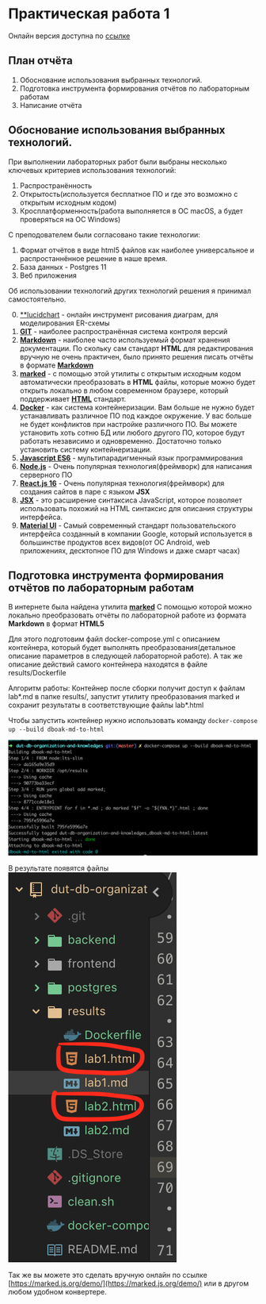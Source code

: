 # Практическая работа 1
Онлайн версия доступна по [ссылке](https://github.com/specialistvlad/dut-db-organization-and-knowledges/blob/master/results/lab1.md)

## План отчёта
1. Обоснование использования выбранных технологий.
2. Подготовка инструмента формирования отчётов по лабораторным работам
3. Написание отчёта

## Обоснование использования выбранных технологий.
При выполнении лабораторных работ были выбраны несколько ключевых критериев использования технологий:
1. Распространённость
2. Открытость(используется бесплатное ПО и где это возможно с открытым исходным кодом)
3. Кросплатформенность(работа выполняется в ОС macOS, а будет проверяться на ОС Windows)

С преподователем были согласовано такие технологии:
1. Формат отчётов в виде html5 файлов как наиболее универсальное и распростаннённое решение в наше время.
2. База данных - Postgres 11
3. Веб приложения

Об использовании технологий других технологий решения я принимал самостоятельно.

0. [**lucidchart](https://www.lucidchart.com/) - онлайн инструмент рисования диаграм, для моделирования ER-схемы
1. [**GIT**](https://wikipedia.org/wiki/Git) - наиболее распространённая система контроля версий
2. [**Markdown**](https://commonmark.org/help/) - наиболее часто используемый формат хранения документации.
По скольку сам стандарт **HTML** для редактирования вручную не очень практичен, было принято решения писать отчёты в формате [**Markdown**](https://commonmark.org/help/)
3. [**marked**](https://marked.js.org/#/README.md#usage) - с помощью этой утилиты с открытым исходным кодом
автоматически преобразовать в **HTML** файлы, которые можно будет открыть локально в любом современном браузере, который поддерживает [**HTML**](https://wikipedia.org/wiki/HTML5) стандарт.
4. [**Docker**](https://www.docker.com/get-started) - как система контейнеризации.
Вам больше не нужно будет устанавливать различное ПО под каждое окружение. У вас больше не будет конфликтов при настройке различного ПО. Вы можете установить хоть сотню БД или любого другого ПО, которое будут работать независимо и одновременно. Достаточно только установить систему контейнеризации.
5. [**Javascript ES6**](https://wikipedia.org/wiki/JavaScript) - мультипарадигменный язык программирования
6. [**Node.js**](https://nodejs.org/en/about/) - Очень популярная технология(фреймворк) для написания серверного ПО
7. [**React.js 16**](https://reactjs.org/) - Очень популярная технология(фреймворк) для создания сайтов в паре с языком **JSX**
8. [**JSX**](https://reactjs.org/docs/introducing-jsx.html) -  это расширение синтаксиса JavaScript, которое позволяет использовать похожий на HTML синтаксис для описания структуры интерфейса.
9. [**Material UI**](https://material.io/) - Самый современный стандарт пользовательского интерфейса созданный в компании Google, который используется в большинстве продуктов всех видов(от ОС Android, web приложениях, десктопное ПО для Windows и даже смарт часах)

## Подготовка инструмента формирования отчётов по лабораторным работам
В интернете была найдена утилита [**marked**](https://marked.js.org/#/README.md#usage) С помощью которой можно локально преобразовать отчёты по лабораторной работе из формата **Markdown** в формат **HTML5**

Для этого подготовим файл docker-compose.yml с описанием контейнера, который будет выполнять преобразования(детальное описание параметров в следующей лабораторной работе).
А так же описание действий самого контейнера находятся в файле results/Dockerfile

Алгоритм работы:
Контейнер после сборки получит доступ к файлам lab*.md в папке results/, запустит утилиту преобразования marked и сохранит результаты в соответствующие файлы lab*.html

Чтобы запустить контейнер нужно использовать команду
`docker-compose up --build dboak-md-to-html`

![Лог работы](./screenshots/lab1-screen-1.png)

В результате появятся файлы
![Лог работы](./screenshots/lab1-screen-2.png)

Так же вы можете это сделать вручную онлайн по ссылке [https://marked.js.org/demo/](https://marked.js.org/demo/) или в другом любом удобном конвертере.
